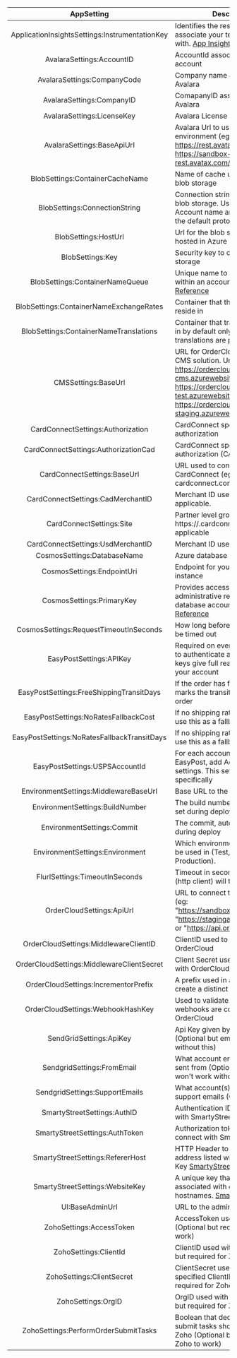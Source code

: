 ﻿|                   AppSetting                   | Description                                                                                                                                                                                       |
| :--------------------------------------------: | ------------------------------------------------------------------------------------------------------------------------------------------------------------------------------------------------- |
| ApplicationInsightsSettings:InstrumentationKey | Identifies the resouce you want to associate your telemetry data with. [App Insights Overview](https://docs.microsoft.com/en-us/azure/azure-monitor/app/app-insights-overview)                    |
|           AvalaraSettings:AccountID            | AccountId associated to Avalara account                                                                                                                                                           |
|          AvalaraSettings:CompanyCode           | Company name associated with Avalara                                                                                                                                                              |
|           AvalaraSettings:CompanyID            | ComapanyID associated with Avalara                                                                                                                                                                |
|           AvalaraSettings:LicenseKey           | Avalara License Key                                                                                                                                                                               |
|           AvalaraSettings:BaseApiUrl           | Avalara Url to use based on environment (eg: https://rest.avatax.com/api/v2, https://sandbox-rest.avatax.com/api/v2)                                                                              |
|        BlobSettings:ContainerCacheName         | Name of cache used with Azure blob storage                                                                                                                                                        |
|         BlobSettings:ConnectionString          | Connection string routing to Azure blob storage. Usually includes Account name and key along with the default protocol                                                                            |
|              BlobSettings:HostUrl              | Url for the blob storage that is hosted in Azure                                                                                                                                                  |
|                BlobSettings:Key                | Security key to call out to blob storage                                                                                                                                                          |
|        BlobSettings:ContainerNameQueue         | Unique name to signify queue within an account. [Microsoft Reference](https://docs.microsoft.com/en-us/rest/api/storageservices/naming-queues-and-metadata)                                       |
|    BlobSettings:ContainerNameExchangeRates     | Container that the exchange rates reside in                                                                                                                                                       |
|	 BlobSettings:ContainerNameTranslations      | Container that translations reside in by default only english translations are provide                                                                                                            |
|              CMSSettings:BaseUrl               | URL for OrderCloud's non-official CMS solution. Url: https://ordercloud-cms.azurewebsites.net, https://ordercloud-cms-test.azurewebsites.net, or https://ordercloud-cms-staging.azurewebsites.net |
|       CardConnectSettings:Authorization        | CardConnect specific token for authorization                                                                                                                                                      |
|      CardConnectSettings:AuthorizationCad      | CardConnect specific token for authorization (CAD)                                                                                                                                                |
|          CardConnectSettings:BaseUrl           | URL used to connect to CardConnect (eg: cardconnect.com)                                                                                                                                          |
|       CardConnectSettings:CadMerchantID        | Merchant ID used for CAD, if applicable.                                                                                                                                                          |
|            CardConnectSettings:Site            | Partner level grouping. (eg: https://<site>.cardconnect.com), if applicable                                                                                                                       |
|       CardConnectSettings:UsdMerchantID        | Merchant ID used for USD                                                                                                                                                                          |
|          CosmosSettings:DatabaseName           | Azure database resource name                                                                                                                                                                      |
|           CosmosSettings:EndpointUri           | Endpoint for your Cosmos instance                                                                                                                                                                 |
|           CosmosSettings:PrimaryKey            | Provides access to all the administrative resources for the database account [Microsoft Reference](https://docs.microsoft.com/en-us/azure/cosmos-db/secure-access-to-data#primary-keys)           |
|     CosmosSettings:RequestTimeoutInSeconds     | How long before a request should be timed out                                                                                                                                                     |
|            EasyPostSettings:APIKey             | Required on every request. Used to authenticate as basic user. API keys give full read/write access to your account                                                                               |
|    EasyPostSettings:FreeShippingTransitDays    | If the order has free shipping, this marks the transit days for the order                                                                                                                         |
|      EasyPostSettings:NoRatesFallbackCost      | If no shipping rates are returned, use this as a fallback cost                                                                                                                                    |
|  EasyPostSettings:NoRatesFallbackTransitDays   | If no shipping rates are returned, use this as a fallback transit days                                                                                                                            |
|         EasyPostSettings:USPSAccountId         | For each account used in EasyPost, add AccountID's to the settings. This setting is for USPS specifically                                                                                         |
|          EnvironmentSettings:MiddlewareBaseUrl | Base URL to the middleware API                                                                                                                                                                    |
|        EnvironmentSettings:BuildNumber         | The build number, automatically set during deploy                                                                                                                                                 |
|           EnvironmentSettings:Commit           | The commit, automatically set during deploy                                                                                                                                                       |
|        EnvironmentSettings:Environment         | Which environment this config will be used in (Test, UAT, Production).                                                                                                                            |
|         FlurlSettings:TimeoutInSeconds         | Timeout in seconds until Flurl (http client) will timeout                                                                                                                                         |
|           OrderCloudSettings:ApiUrl            | URL to connect to OrderCloud (eg: "https://sandboxapi.ordercloud.io" "https://stagingapi.ordercloud.io", or "https://api.ordercloud.io")                                                          |
|     OrderCloudSettings:MiddlewareClientID      | ClientID used to interface with OrderCloud                                                                                                                                                        |
|   OrderCloudSettings:MiddlewareClientSecret    | Client Secret used to interface with OrderCloud                                                                                                                                                   |
|      OrderCloudSettings:IncrementorPrefix      | A prefix used in all orderIDs to create a distinct incrementor                                                                                                                                    |
|       OrderCloudSettings:WebhookHashKey        | Used to validate requests from webhooks are coming from OrderCloud                                                                                                                                |
|            SendGridSettings:ApiKey             | Api Key given by SendGrid (Optional but emails won't work without this)                                                                                                                           |
|           SendgridSettings:FromEmail           | What account emails should be sent from (Optional but emails won't work without this)                                                                                                             |
|         SendgridSettings:SupportEmails         | What account(s) should recieve support emails (Optional)                                                                                                                                          |
|          SmartyStreetSettings:AuthID           | Authentication ID used to connect with SmartyStreet                                                                                                                                               |
|         SmartyStreetSettings:AuthToken         | Authorization token used to connect with SmartyStreet                                                                                                                                             |
|        SmartyStreetSettings:RefererHost        | HTTP Header to a hostname/IP address listed with the Website Key [SmartyStreet Docs](https://smartystreets.com/docs/cloud/authentication)                                                         |
|        SmartyStreetSettings:WebsiteKey         | A unique key that can be associated with one or more hostnames. [SmartyStreet Docs](https://smartystreets.com/docs/cloud/authentication)                                                          |
|                UI:BaseAdminUrl                 | URL to the admin app used                                                                                                                                                                         |
|            ZohoSettings:AccessToken            | AccessToken used with Zoho (Optional but required for Zoho to work)                                                                                                                               |
|             ZohoSettings:ClientId              | ClientID used with Zoho (Optional but required for Zoho to work)                                                                                                                                  |
|           ZohoSettings:ClientSecret            | ClientSecret used with Zoho and specified ClientID (Optional but required for Zoho to work)                                                                                                       |
|               ZohoSettings:OrgID               | OrgID used with Zoho (Optional but required for Zoho to work)                                                                                                                                     |
|      ZohoSettings:PerformOrderSubmitTasks      | Boolean that decides if order submit tasks should go through Zoho (Optional but required for Zoho to work)                                                                                        |
